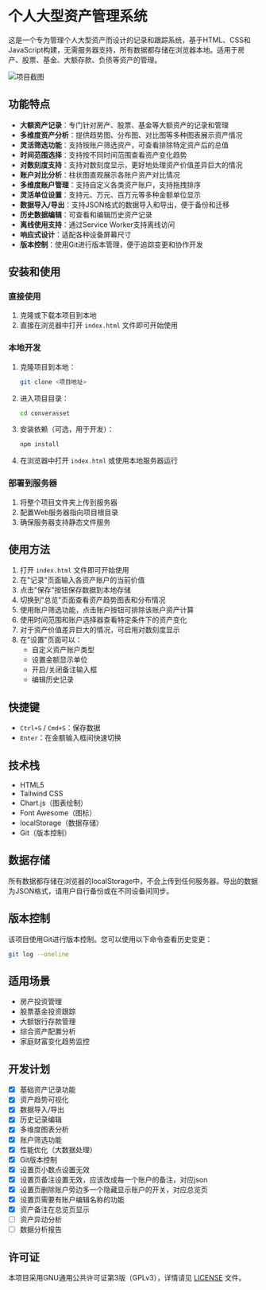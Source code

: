
# 个人大型资产管理系统

这是一个专为管理个人大型资产而设计的记录和跟踪系统，基于HTML、CSS和JavaScript构建，无需服务器支持，所有数据都存储在浏览器本地。适用于房产、股票、基金、大额存款、负债等资产的管理。

![项目截图](screenshot.png) <!-- 如果有截图可以添加 -->

## 功能特点

- **大额资产记录**：专门针对房产、股票、基金等大额资产的记录和管理
- **多维度资产分析**：提供趋势图、分布图、对比图等多种图表展示资产情况
- **灵活筛选功能**：支持按账户筛选资产，可查看排除特定资产后的总值
- **时间范围选择**：支持按不同时间范围查看资产变化趋势
- **对数刻度支持**：支持对数刻度显示，更好地处理资产价值差异巨大的情况
- **账户对比分析**：柱状图直观展示各账户资产对比情况
- **多维度账户管理**：支持自定义各类资产账户，支持拖拽排序
- **灵活单位设置**：支持元、万元、百万元等多种金额单位显示
- **数据导入/导出**：支持JSON格式的数据导入和导出，便于备份和迁移
- **历史数据编辑**：可查看和编辑历史资产记录
- **离线使用支持**：通过Service Worker支持离线访问
- **响应式设计**：适配各种设备屏幕尺寸
- **版本控制**：使用Git进行版本管理，便于追踪变更和协作开发

## 安装和使用

### 直接使用
1. 克隆或下载本项目到本地
2. 直接在浏览器中打开 `index.html` 文件即可开始使用

### 本地开发
1. 克隆项目到本地：
   ```bash
   git clone <项目地址>
   ```
2. 进入项目目录：
   ```bash
   cd converasset
   ```
3. 安装依赖（可选，用于开发）：
   ```bash
   npm install
   ```
4. 在浏览器中打开 `index.html` 或使用本地服务器运行

### 部署到服务器
1. 将整个项目文件夹上传到服务器
2. 配置Web服务器指向项目根目录
3. 确保服务器支持静态文件服务

## 使用方法

1. 打开 `index.html` 文件即可开始使用
2. 在"记录"页面输入各资产账户的当前价值
3. 点击"保存"按钮保存数据到本地存储
4. 切换到"总览"页面查看资产趋势图表和分布情况
5. 使用账户筛选功能，点击账户按钮可排除该账户资产计算
6. 使用时间范围和账户选择器查看特定条件下的资产变化
7. 对于资产价值差异巨大的情况，可启用对数刻度显示
8. 在"设置"页面可以：
   - 自定义资产账户类型
   - 设置金额显示单位
   - 开启/关闭备注输入框
   - 编辑历史记录

## 快捷键

- `Ctrl+S` / `Cmd+S`：保存数据
- `Enter`：在金额输入框间快速切换

## 技术栈

- HTML5
- Tailwind CSS
- Chart.js（图表绘制）
- Font Awesome（图标）
- localStorage（数据存储）
- Git（版本控制）

## 数据存储

所有数据都存储在浏览器的localStorage中，不会上传到任何服务器。导出的数据为JSON格式，请用户自行备份或在不同设备间同步。

## 版本控制

该项目使用Git进行版本控制。您可以使用以下命令查看历史变更：

```bash
git log --oneline
```

## 适用场景

- 房产投资管理
- 股票基金投资跟踪
- 大额银行存款管理
- 综合资产配置分析
- 家庭财富变化趋势监控

## 开发计划

- [x] 基础资产记录功能
- [x] 资产趋势可视化
- [x] 数据导入/导出
- [x] 历史记录编辑
- [x] 多维度图表分析
- [x] 账户筛选功能
- [x] 性能优化（大数据处理）
- [x] Git版本控制
- [x] 设置页小数点设置无效
- [x] 设置页备注设置无效，应该改成每一个账户的备注，对应json
- [x] 设置页删除账户旁边多一个隐藏显示账户的开关，对应总览页
- [x] 设置页需要有账户编辑名称的功能
- [x] 资产备注在总览页显示
- [ ] 资产异动分析
- [ ] 数据分析报告

## 许可证

本项目采用GNU通用公共许可证第3版（GPLv3），详情请见 [LICENSE](LICENSE) 文件。